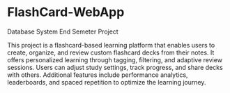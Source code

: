 # FlashCard-WebApp
Database System End Semeter Project

This project is a flashcard-based learning platform that enables users to create, organize, and review custom flashcard decks from their notes. It offers personalized learning through tagging, filtering, and adaptive review sessions. Users can adjust study settings, track progress, and share decks with others. Additional features include performance analytics, leaderboards, and spaced repetition to optimize the learning journey.
